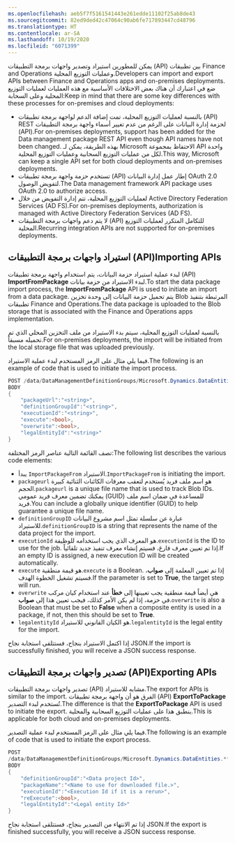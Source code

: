 ```yaml
---
ms.openlocfilehash: aeb5f7f5161541443e261edde11102f25ab8de43
ms.sourcegitcommit: 82ed9ded42c47064c90ab6fe717893447cd48796
ms.translationtype: HT
ms.contentlocale: ar-SA
ms.lasthandoff: 10/19/2020
ms.locfileid: "6071399"
---
```

<span data-ttu-id="3d3f1-101">يمكن للمطورين استيراد وتصدير واجهات برمجة التطبيقات (API) بين تطبيقات Finance and Operations وعمليات التوزيع المحلية.</span><span class="sxs-lookup"><span data-stu-id="3d3f1-101">Developers can import and export APIs between Finance and Operations apps and on-premises deployments.</span></span> <span data-ttu-id="3d3f1-102">ضع في اعتبارك أن هناك بعض الاختلافات الأساسية مع هذه العمليات لعمليات التوزيع المحلية وعلى السحابة:</span><span class="sxs-lookup"><span data-stu-id="3d3f1-102">Keep in mind that there are some key differences with these processes for on-premises and cloud deployments:</span></span> 

-   <span data-ttu-id="3d3f1-103">بالنسبة لعمليات التوزيع المحلية، تمت إضافة الدعم لواجهة برمجة تطبيقات (API) REST لحزمة إدارة البيانات على الرغم من عدم تغيير أسماء واجهة برمجة التطبيقات (API).</span><span class="sxs-lookup"><span data-stu-id="3d3f1-103">For on-premises deployments, support has been added for the Data  management package REST API even though API names have not been changed.</span></span> <span data-ttu-id="3d3f1-104">بهذه الطريقة، يمكن لـ Microsoft الاحتفاظ بمجموعة API واحدة لكل من عمليات التوزيع السحابية وعمليات التوزيع المحلية.</span><span class="sxs-lookup"><span data-stu-id="3d3f1-104">This way, Microsoft can keep a single API set for both cloud deployments and on-premises deployments.</span></span>
-   <span data-ttu-id="3d3f1-105">تستخدم حزمة واجهة برمجة تطبيقات (API) إطار عمل إدارة البيانات OAuth 2.0 لتفويض الوصول.</span><span class="sxs-lookup"><span data-stu-id="3d3f1-105">The Data management framework API package uses OAuth 2.0 to   authorize access.</span></span>
-   <span data-ttu-id="3d3f1-106">لعمليات التوزيع المحلية، تتم إدارة التفويض من خلال Active Directory Federation Services ‏(AD FS).</span><span class="sxs-lookup"><span data-stu-id="3d3f1-106">For on-premises deployments, authorization is managed with Active  Directory Federation Services (AD FS).</span></span>
-   <span data-ttu-id="3d3f1-107">لا يتم دعم واجهات برمجة التطبيقات (API) للتكامل المتكرر لعمليات التوزيع المحلية.</span><span class="sxs-lookup"><span data-stu-id="3d3f1-107">Recurring integration APIs are not supported for on-premises   deployments.</span></span>

## <a name="importing-apis"></a><span data-ttu-id="3d3f1-108">استيراد واجهات برمجة التطبيقات (API)</span><span class="sxs-lookup"><span data-stu-id="3d3f1-108">Importing APIs</span></span>

<span data-ttu-id="3d3f1-109">لبدء عملية استيراد حزمة البيانات، يتم استخدام واجهة برمجة تطبيقات (API) **ImportFromPackage** لبدء الاستيراد من حزمة بيانات.</span><span class="sxs-lookup"><span data-stu-id="3d3f1-109">To start the data package import process, the **ImportFromPackage** API is used to initiate an import from a data package.</span></span> <span data-ttu-id="3d3f1-110">يتم تحميل حزمة البيانات إلى وحدة تخزين Blob المرتبطة بتنفيذ تطبيقات Finance and Operations.</span><span class="sxs-lookup"><span data-stu-id="3d3f1-110">The data package is uploaded to the Blob storage that is associated with the Finance and Operations apps implementation.</span></span>

<span data-ttu-id="3d3f1-111">بالنسبة لعمليات التوزيع المحلية، سيتم بدء الاستيراد من ملف التخزين المحلي الذي تم تحميله مسبقاً.</span><span class="sxs-lookup"><span data-stu-id="3d3f1-111">For on-premises deployments, the import will be initiated from the local storage file that was uploaded previously.</span></span>

<span data-ttu-id="3d3f1-112">فيما يلي مثال على الرمز المستخدم لبدء عملية الاستيراد.</span><span class="sxs-lookup"><span data-stu-id="3d3f1-112">The following is an example of code that is used to initiate the import process.</span></span>
```csharp
POST /data/DataManagementDefinitionGroups/Microsoft.Dynamics.DataEntities.**ImportFromPackage**
BODY
{
    "packageUrl":"<string>",
    "definitionGroupId":"<string>",
    "executionId":"<string>",
    "execute":<bool>,
    "overwrite":<bool>,
    "legalEntityId":"<string>"
}
```
<span data-ttu-id="3d3f1-113">تصف القائمة التالية عناصر الرمز المختلفة:</span><span class="sxs-lookup"><span data-stu-id="3d3f1-113">The following list describes the various code elements:</span></span>

-    <span data-ttu-id="3d3f1-114">يبدأ `ImportPackageFrom` الاستيراد.</span><span class="sxs-lookup"><span data-stu-id="3d3f1-114">`ImportPackageFrom` is initiating the import.</span></span>
-    <span data-ttu-id="3d3f1-115">`packageurl` هو اسم ملف فريد يُستخدم لتعقب معرفات الكائنات الثنائية كبيرة الحجم.</span><span class="sxs-lookup"><span data-stu-id="3d3f1-115">`packageurl` is a unique file name that is used to track Blob IDs.</span></span> <span data-ttu-id="3d3f1-116">يمكنك تضمين معرف فريد عمومي (GUID) للمساعدة في ضمان اسم ملف فريد.</span><span class="sxs-lookup"><span data-stu-id="3d3f1-116">You can include a globally unique identifier (GUID) to help guarantee a unique file name.</span></span>
-    <span data-ttu-id="3d3f1-117">`definitionGroupID` عبارة عن سلسلة تمثل اسم مشروع البيانات للاستيراد.</span><span class="sxs-lookup"><span data-stu-id="3d3f1-117">`definitionGroupID` is a string that represents the name of the data project for the import.</span></span>
-    <span data-ttu-id="3d3f1-118">`executionId` هو المعرف الذي يجب استخدامه للوظيفة.</span><span class="sxs-lookup"><span data-stu-id="3d3f1-118">`executionId` is the ID to use for the job.</span></span> <span data-ttu-id="3d3f1-119">إذا تم تعيين معرف فارغ، فسيتم إنشاء معرف تنفيذ جديد تلقائياً.</span><span class="sxs-lookup"><span data-stu-id="3d3f1-119">If an empty ID is assigned, a new execution ID will be created automatically.</span></span>
-    <span data-ttu-id="3d3f1-120">`execute` هو قيمة منطقية.</span><span class="sxs-lookup"><span data-stu-id="3d3f1-120">`execute` is a Boolean.</span></span> <span data-ttu-id="3d3f1-121">إذا تم تعيين المعلمة إلى **صواب**، فسيتم تشغيل الخطوة الهدف.</span><span class="sxs-lookup"><span data-stu-id="3d3f1-121">If the parameter is set to **True**, the target step will run.</span></span>
-    <span data-ttu-id="3d3f1-122">`overwrite` هي أيضاً قيمة منطقية يجب تعيينها إلى **خطأ** عند استخدام كيان مركب في حزمة، إذا لم يكن الأمر كذلك، فيجب تعيين هذا إلى **صواب**.</span><span class="sxs-lookup"><span data-stu-id="3d3f1-122">`overwrite` is also a Boolean that must be set to **False** when a composite entity is used in a package, if not, then this should be set to **True**.</span></span>
-    <span data-ttu-id="3d3f1-123">`legalentityId` هو الكيان القانوني للاستيراد.</span><span class="sxs-lookup"><span data-stu-id="3d3f1-123">`legalentityId` is the legal entity for the import.</span></span>

<span data-ttu-id="3d3f1-124">إذا اكتمل الاستيراد بنجاح، فستتلقى استجابة نجاح JSON.</span><span class="sxs-lookup"><span data-stu-id="3d3f1-124">If the import is successfully finished, you will receive a JSON success response.</span></span>

## <a name="exporting-apis"></a><span data-ttu-id="3d3f1-125">تصدير واجهات برمجة التطبيقات (API)</span><span class="sxs-lookup"><span data-stu-id="3d3f1-125">Exporting APIs</span></span>

<span data-ttu-id="3d3f1-126">تصدير واجهات برمجة التطبيقات (API) مشابه للاستيراد.</span><span class="sxs-lookup"><span data-stu-id="3d3f1-126">The export for APIs is similar to the import.</span></span> <span data-ttu-id="3d3f1-127">الفرق هو أن واجهة برمجة تطبيقات (API) **ExportToPackage** تُستخدم لبدء التصدير.</span><span class="sxs-lookup"><span data-stu-id="3d3f1-127">The difference is that the **ExportToPackage** API is used to initiate the export.</span></span> <span data-ttu-id="3d3f1-128">ينطبق هذا على عمليات التوزيع السحابية والمحلية.</span><span class="sxs-lookup"><span data-stu-id="3d3f1-128">This is applicable for both cloud and on-premises deployments.</span></span>

<span data-ttu-id="3d3f1-129">فيما يلي مثال على الرمز المستخدم لبدء عملية التصدير.</span><span class="sxs-lookup"><span data-stu-id="3d3f1-129">The following is an example of code that is used to initiate the export process.</span></span>
```csharp
POST
/data/DataManagementDefinitionGroups/Microsoft.Dynamics.DataEntities.**ExportToPackage**
BODY
{
    "definitionGroupId":"<Data project Id>",
    "packageName":"<Name to use for downloaded file.>",
    "executionId":"<Execution Id if it is a rerun>",
    "reExecute":<bool>,
    "legalEntityId":"<Legal entity Id>"
}
```
<span data-ttu-id="3d3f1-130">إذا تم الانتهاء من التصدير بنجاح، فستتلقى استجابة نجاح JSON.</span><span class="sxs-lookup"><span data-stu-id="3d3f1-130">If the export is finished successfully, you will receive a JSON success response.</span></span>
